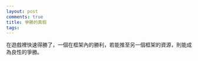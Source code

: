 ```yaml
---
layout: post
comments: true
title: 爭勝的真假
tags: 
---
```

在遊戲裡快速得勝了，一個在框架內的勝利，若能推至另一個框架的資源，則能成為良性的爭勝。

